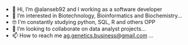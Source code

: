 - 👋 Hi, I’m @alanseb92 and I working as a software developer
- 👀 I’m interested in Biotechnology, Bioinformatics and Biochemistry...
- 🤓 I'm constantly  studying python, SQL, R and others OPP
- 💞️ I’m looking to collaborate on data analyst projects...
- 📫 How to reach me  ag.genetics.business@gmail.com ...

<!---
alanseb92/alanseb92 is a ✨ special ✨ repository because its `README.md` (this file) appears on your GitHub profile.
You can click the Preview link to take a look at your changes.
--->
